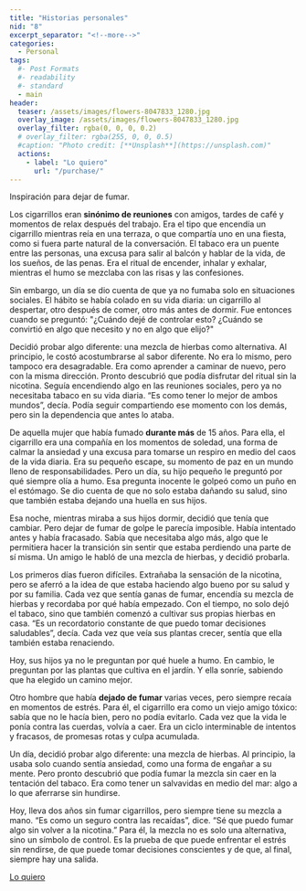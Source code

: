 ```yaml
---
title: "Historias personales"
nid: "8"
excerpt_separator: "<!--more-->"
categories:
  - Personal
tags:
  #- Post Formats
  #- readability
  #- standard
  - main
header:
  teaser: /assets/images/flowers-8047833_1280.jpg
  overlay_image: /assets/images/flowers-8047833_1280.jpg
  overlay_filter: rgba(0, 0, 0, 0.2)
  # overlay_filter: rgba(255, 0, 0, 0.5)
  #caption: "Photo credit: [**Unsplash**](https://unsplash.com)"
  actions:
    - label: "Lo quiero"
      url: "/purchase/"
---
```


Inspiración para dejar de fumar.

<!--more-->

Los cigarrillos eran **sinónimo de reuniones** con amigos, tardes de café y momentos de relax después del trabajo. Era el tipo que encendía un cigarrillo mientras reía en una terraza, o que compartía uno en una fiesta, como si fuera parte natural de la conversación. El tabaco era un puente entre las personas, una excusa para salir al balcón y hablar de la vida, de los sueños, de las penas. Era el ritual de encender, inhalar y exhalar, mientras el humo se mezclaba con las risas y las confesiones.

Sin embargo, un día se dio cuenta de que ya no fumaba solo en situaciones sociales. El hábito se había colado en su vida diaria: un cigarrillo al despertar, otro después de comer, otro más antes de dormir. Fue entonces cuando se preguntó: "¿Cuándo dejé de controlar esto? ¿Cuándo se convirtió en algo que necesito y no en algo que elijo?"

Decidió probar algo diferente: una mezcla de hierbas como alternativa. Al principio, le costó acostumbrarse al sabor diferente. No era lo mismo, pero tampoco era desagradable. Era como aprender a caminar de nuevo, pero con la misma dirección. Pronto descubrió que podía disfrutar del ritual sin la nicotina. Seguía encendiendo algo en las reuniones sociales, pero ya no necesitaba tabaco en su vida diaria. “Es como tener lo mejor de ambos mundos”, decía. Podía seguir compartiendo ese momento con los demás, pero sin la dependencia que antes lo ataba.

De aquella mujer que había fumado **durante más** de 15 años. Para ella, el cigarrillo era una compañía en los momentos de soledad, una forma de calmar la ansiedad y una excusa para tomarse un respiro en medio del caos de la vida diaria. Era su pequeño escape, su momento de paz en un mundo lleno de responsabilidades. Pero un día, su hijo pequeño le preguntó por qué siempre olía a humo. Esa pregunta inocente le golpeó como un puño en el estómago. Se dio cuenta de que no solo estaba dañando su salud, sino que también estaba dejando una huella en sus hijos.

Esa noche, mientras miraba a sus hijos dormir, decidió que tenía que cambiar. Pero dejar de fumar de golpe le parecía imposible. Había intentado antes y había fracasado. Sabía que necesitaba algo más, algo que le permitiera hacer la transición sin sentir que estaba perdiendo una parte de sí misma. Un amigo le habló de una mezcla de hierbas, y decidió probarla.

Los primeros días fueron difíciles. Extrañaba la sensación de la nicotina, pero se aferró a la idea de que estaba haciendo algo bueno por su salud y por su familia. Cada vez que sentía ganas de fumar, encendía su mezcla de hierbas y recordaba por qué había empezado. Con el tiempo, no solo dejó el tabaco, sino que también comenzó a cultivar sus propias hierbas en casa. “Es un recordatorio constante de que puedo tomar decisiones saludables”, decía. Cada vez que veía sus plantas crecer, sentía que ella también estaba renaciendo.

Hoy, sus hijos ya no le preguntan por qué huele a humo. En cambio, le preguntan por las plantas que cultiva en el jardín. Y ella sonríe, sabiendo que ha elegido un camino mejor.

Otro hombre que había **dejado de fumar** varias veces, pero siempre recaía en momentos de estrés. Para él, el cigarrillo era como un viejo amigo tóxico: sabía que no le hacía bien, pero no podía evitarlo. Cada vez que la vida le ponía contra las cuerdas, volvía a caer. Era un ciclo interminable de intentos y fracasos, de promesas rotas y culpa acumulada.

Un día, decidió probar algo diferente: una mezcla de hierbas. Al principio, la usaba solo cuando sentía ansiedad, como una forma de engañar a su mente. Pero pronto descubrió que podía fumar la mezcla sin caer en la tentación del tabaco. Era como tener un salvavidas en medio del mar: algo a lo que aferrarse sin hundirse.

Hoy, lleva dos años sin fumar cigarrillos, pero siempre tiene su mezcla a mano. “Es como un seguro contra las recaídas”, dice. “Sé que puedo fumar algo sin volver a la nicotina.” Para él, la mezcla no es solo una alternativa, sino un símbolo de control. Es la prueba de que puede enfrentar el estrés sin rendirse, de que puede tomar decisiones conscientes y de que, al final, siempre hay una salida.

[Lo quiero](../../purchase/)